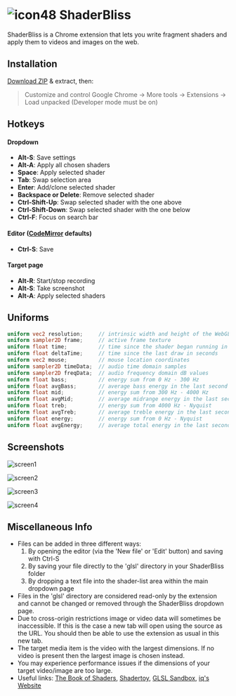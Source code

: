 # ![icon48](https://user-images.githubusercontent.com/10470041/48099653-87f80300-e1dd-11e8-8ef1-68d44ba24f8b.png) ShaderBliss
ShaderBliss is a Chrome extension that lets you write fragment shaders and apply them to videos and images on the web.

## Installation
[Download ZIP](https://github.com/cIay/ShaderBliss/archive/master.zip) & extract, then:
> Customize and control Google Chrome -> More tools -> Extensions -> Load unpacked (Developer mode must be on)

## Hotkeys
#### Dropdown
* __Alt-S__: Save settings
* __Alt-A__: Apply all chosen shaders
* __Space__: Apply selected shader
* __Tab__: Swap selection area
* __Enter__: Add/clone selected shader
* __Backspace or Delete__: Remove selected shader
* __Ctrl-Shift-Up__: Swap selected shader with the one above
* __Ctrl-Shift-Down__: Swap selected shader with the one below
* __Ctrl-F__: Focus on search bar


#### Editor ([CodeMirror](https://codemirror.net/) defaults)
* __Ctrl-S__: Save

#### Target page
* __Alt-R__: Start/stop recording
* __Alt-S__: Take screenshot
* __Alt-A__: Apply selected shaders

## Uniforms
```glsl
uniform vec2 resolution;     // intrinsic width and height of the WebGL canvas in pixels
uniform sampler2D frame;     // active frame texture
uniform float time;          // time since the shader began running in seconds
uniform float deltaTime;     // time since the last draw in seconds
uniform vec2 mouse;          // mouse location coordinates
uniform sampler2D timeData;  // audio time domain samples
uniform sampler2D freqData;  // audio frequency domain dB values
uniform float bass;          // energy sum from 0 Hz - 300 Hz
uniform float avgBass;       // average bass energy in the last second
uniform float mid;           // energy sum from 300 Hz - 4000 Hz
uniform float avgMid;        // average midrange energy in the last second
uniform float treb;          // energy sum from 4000 Hz - Nyquist
uniform float avgTreb;       // average treble energy in the last second
uniform float energy;        // energy sum from 0 Hz - Nyquist
uniform float avgEnergy;     // average total energy in the last second
```

## Screenshots
![screen1](https://user-images.githubusercontent.com/10470041/48097232-81b25880-e1d6-11e8-93a7-c66b6002a94e.PNG)

![screen2](https://user-images.githubusercontent.com/10470041/48097233-824aef00-e1d6-11e8-8024-413c9c0a19ec.PNG)

![screen3](https://user-images.githubusercontent.com/10470041/48097234-824aef00-e1d6-11e8-8bcd-28c5d95cd552.PNG)

![screen4](https://user-images.githubusercontent.com/10470041/48097235-824aef00-e1d6-11e8-9664-b8178fde6a7a.PNG)

## Miscellaneous Info
- Files can be added in three different ways: 
  1. By opening the editor (via the 'New file' or 'Edit' button) and saving with Ctrl-S 
  2. By saving your file directly to the 'glsl' directory in your ShaderBliss folder
  3. By dropping a text file into the shader-list area within the main dropdown page
- Files in the 'glsl' directory are considered read-only by the extension and cannot be changed or removed through the ShaderBliss dropdown page.
- Due to cross-origin restrictions image or video data will sometimes be inaccessible. If this is the case a new tab will open using the source as the URL. You should then be able to use the extension as usual in this new tab.
- The target media item is the video with the largest dimensions. If no video is present then the largest image is chosen instead.
- You may experience performance issues if the dimensions of your target video/image are too large.
- Useful links: [The Book of Shaders](https://thebookofshaders.com/), [Shadertoy](https://www.shadertoy.com/), [GLSL Sandbox](http://glslsandbox.com/), [iq's Website](http://www.iquilezles.org/www/index.htm)
